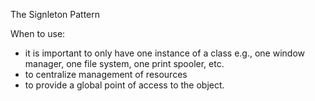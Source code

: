 The Signleton Pattern

When to use:
- it is important to only have one instance of a class 
  e.g., one window manager, one file system, one print
  spooler, etc.
- to centralize management of resources
- to provide a global point of access to the object.

